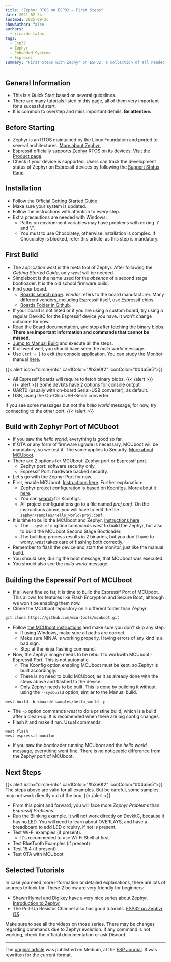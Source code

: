 ```yaml
---
title: "Zephyr RTOS on ESP32 — First Steps"
date: 2021-02-24
lastmod: 2025-09-26
showAuthor: false
authors:
  - ricardo-tafas
tags:
  - Esp32
  - Zephyr
  - Embedded Systems
  - Espressif
summary: "First Steps with Zephyr on ESP32, a collection of all needed tutorials."
---
```


## General Information

- This is a Quick Start based on several guidelines.
- There are many tutorials listed in this page, all of them very important for a sucessful start.
- It is common to overstep and miss important details. **Be attentive.**

## Before Starting

- Zephyr is an RTOS maintained by the Linux Foundation and ported to several architectures. [More about Zephyr.](https://www.zephyrproject.org)
- Espressif officially supports Zephyr RTOS on its devices. [Visit the Product page](https://www.espressif.com/en/sdks/esp-zephyr).
- Check if your device is supported. Users can track the development status of Zephyr on Espressif devices by following the [Support Status Page](https://developer.espressif.com/software/zephyr-support-status/).

## Installation

- Follow the [Official Getting Started Guide](https://docs.zephyrproject.org/latest/develop/getting_started/index.html)
- Make sure your system is updated.
- Follow the instructions with attention to every step.
- Extra precautions are needed with Windows:
    - Paths on environment variables may have problems with mixing '\\' and '/'.
    - You must to use Chocolatey, otherwise installation is complex. If Chocolatey is blocked, refer this article, as this step is mandatory.

## First Build

- The application *west* is the meta tool of Zephyr. After following the *Getting Started Guide*, only *west* will be needed.
- Simpleboot is the name used for the *absence* of a second stage bootloader. It is the old school firmware build.
- Find your board.
    - [Boards search page](https://docs.zephyrproject.org/latest/boards/index.html). *Vendor* refers to the board manufacturer. Many different vendors, including Espressif itself, use Espressif chips. 
    - [Boards Folder in Github](https://github.com/zephyrproject-rtos/zephyr/tree/main/boards).
- If your board is not listed or if you are using a custom board, try using a regular DevkitC for the Espressif device you have. It won't change outcome for now.
- Read the Board documentation, and stop after fetching the binary blobs. **There are important information and commands that cannot be missed.**
- [Jump to Manual Build](https://docs.zephyrproject.org/latest/boards/espressif/esp32c3_devkitc/doc/index.html#manual-build) and execute all the steps. 
- If all went well, you should have seen the *hello world* message.
- Use ```Ctrl + ]``` to exit the console application. You can study the Monitor manual [here](https://docs.espressif.com/projects/esp-idf/en/stable/esp32/api-guides/tools/idf-monitor.html).

{{< alert icon="circle-info" cardColor="#b3e0f2" iconColor="#04a5e5">}}
- All Espressif boards will require to fetch binary blobs.
{{< /alert >}}
\
{{< alert >}}
Some devkits have 2 options for console output:
- UART0 (usually with on-board Serial-USB converter), as default.
- USB, using the On-Chip USB-Serial converter.

If you see some messages but not the *hello world* message, for now, try connecting to the other port. 
{{< /alert >}}

## Build with Zephyr Port of MCUboot

- If you saw the *hello world*, everything is good so far.
- If OTA or any form of firmware ugrade is necessary, MCUboot will be mandatory, so we test it. The same applies to Security. [More about MCUboot](https://docs.mcuboot.com/).
- There are 2 options for MCUboot: Zephyr port or Espressif port.
   - Zephyr port: software security only.
   - Espressif Port: hardware backed security.
- Let's go with the Zephyr Port for now.
- First, enable MCUboot. [Instructions here](https://docs.zephyrproject.org/latest/boards/espressif/esp32c3_devkitc/doc/index.html#mcuboot-bootloader). Further explanation:
    - Zephyr project configuration is based on Kconfigs. [More about it here](https://docs.zephyrproject.org/latest/build/kconfig/index.html).
    - You can [search](https://docs.zephyrproject.org/latest/kconfig.html) for Kconfigs.
    - All project configurations go to a file named *proj.conf*. On the instructions above, you will have to edit the file ```zephyr/samples/hello_world/proj.conf```.
- It is time to build the MCUboot and Zephyr. [Instructions here](https://docs.zephyrproject.org/latest/boards/espressif/esp32c3_devkitc/doc/index.html#sysbuild).
    - The ```--sysbuild``` option commands *west* to build the Zephyr, but also to build the MCUboot Second Stage Bootloader.
    - The building process results in 2 binaries, but you don't have to worry, *west* takes care of flashing both correctly.
- Remember to flash the device and start the monitor, just like the manual build.
- You should see, during the boot message, that MCUboot was executed.
- You should also see the *hello world* message.

## Building the Espressif Port of MCUboot

- If all went fine so far, it is time to build the Espressif Port of MCUboot. This allows for features like Flash Encryption and Secure Boot, although we won't be enabling them now.
- Clone the MCUboot repository on a different folder than Zephyr.
```
git clone https://github.com/mcu-tools/mcuboot.git
```
- Follow [the MCUboot instructions](https://docs.mcuboot.com/readme-espressif.html) and make sure you don't skip any step.
    - If using Windows, make sure all paths are correct.
    - Make sure NINJA is working properly. Having errors of any kind is a bad sign.
    - Stop at the ninja flashing command.
- Now, the Zephyr image needs to be rebuilt to workwith MCUboot - Espressif Port. This is not automatic.
    - The Kconfig option enabling MCUboot must be kept, so Zephyr is built accordingly.
    - There is no need to build MCUboot, as it as already done with the steps above and flashed to the device.
    - Only Zephyr needs to be built. This is done by building it without using the ```--sysbuild``` option, similar to the Manual build.
```
west build -b <board> samples/hello_world -p
```
- The ```-p``` option commands *west* to do a pristine build, which is a build after a clean-up. It is recomended when there are big config changes.
- Flash it and make it run. Usual commands:
```
west flash
west espressif monitor
```
- If you saw the bootloader running MCUboot and the *hello world* message, everything went fine. There is no noticeable difference from the Zephyr port of MCUboot.

## Next Steps

{{< alert icon="circle-info" cardColor="#b3e0f2" iconColor="#04a5e5">}}
The steps above are valid for all examples. But be careful, some samples may not work directly out of the box.
{{< /alert >}}

- From this point and forward, you will face more *Zephyr Problems* than *Espressif Problems*.
- Run the Blinking example. It will not work directly on DevkitC, because it has no LED. You will need to learn about OVERLAYS, and have a breadboard to add LED circuitry, if not is present.
- Test Wi-Fi examples (if present).
    - It's recommeded to use Wi-Fi Shell at first.
- Test BlueTooth Examples (if present)
- Test 15.4 (if present)
- Test OTA with MCUboot

## Selected Tutorials

In case you need more information or detailed explanations, there are lots of sources to look for. These 2 below are very friendly for beginners:

- Shawn Hymel and Digikey have a very nice series about Zephyr. [Introduction to Zephyr](https://www.youtube.com/watch?v=mTJ_vKlMS_4)
- The Pull-Up Resistor Channel also has good tutorials. [ESP32 on Zephyr OS](https://www.youtube.com/watch?v=Z_7y_4O7yTw)

Make sure to see all the videos on those series. There may be changes regarding commands due to Zephyr evolution. If any command is not working, check the official documentation or ask Discord.

---
The [original article](https://medium.com/the-esp-journal/zephyr-rtos-on-esp32-first-steps-2185c0d56250) was published on Medium, at the [ESP Journal](https://medium.com/the-esp-journal). It was rewritten for the current format.
